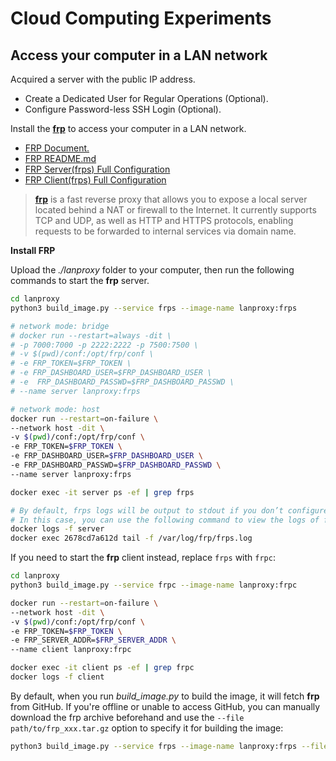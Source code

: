 # Cloud Computing Experiments

## Access your computer in a LAN network

Acquired a server with the public IP address.

- Create a Dedicated User for Regular Operations (Optional).
- Configure Password-less SSH Login (Optional).

Install the **[frp](https://github.com/fatedier/frp)** to access your computer in a LAN network. 

- [FRP Document.](https://gofrp.org/zh-cn/docs/)
- [FRP README.md](https://github.com/fatedier/frp)
- [FRP Server(frps) Full Configuration](https://github.com/fatedier/frp/blob/dev/conf/frps_full_example.toml)
- [FRP Client(frps) Full Configuration](https://github.com/fatedier/frp/blob/dev/conf/frpc_full_example.toml)

> **[frp](https://github.com/fatedier/frp)** is a fast reverse proxy that allows you to expose a local server located behind a NAT or firewall to the Internet. It currently supports TCP and UDP, as well as HTTP and HTTPS protocols, enabling requests to be forwarded to internal services via domain name.


**Install FRP**

Upload the *./lanproxy* folder to your computer, then run the following commands to start the **frp** server.

```bash
cd lanproxy
python3 build_image.py --service frps --image-name lanproxy:frps

# network mode: bridge 
# docker run --restart=always -dit \
# -p 7000:7000 -p 2222:2222 -p 7500:7500 \
# -v $(pwd)/conf:/opt/frp/conf \
# -e FRP_TOKEN=$FRP_TOKEN \
# -e FRP_DASHBOARD_USER=$FRP_DASHBOARD_USER \
# -e  FRP_DASHBOARD_PASSWD=$FRP_DASHBOARD_PASSWD \
# --name server lanproxy:frps

# network mode: host 
docker run --restart=on-failure \
--network host -dit \
-v $(pwd)/conf:/opt/frp/conf \
-e FRP_TOKEN=$FRP_TOKEN \
-e FRP_DASHBOARD_USER=$FRP_DASHBOARD_USER \
-e FRP_DASHBOARD_PASSWD=$FRP_DASHBOARD_PASSWD \
--name server lanproxy:frps

docker exec -it server ps -ef | grep frps

# By default, frps logs will be output to stdout if you don’t configure a log output file in frps.toml.
# In this case, you can use the following command to view the logs of frps.
docker logs -f server
docker exec 2678cd7a612d tail -f /var/log/frp/frps.log
```

If you need to start the **frp** client instead, replace `frps` with `frpc`:

```bash
cd lanproxy
python3 build_image.py --service frpc --image-name lanproxy:frpc

docker run --restart=on-failure \
--network host -dit \
-v $(pwd)/conf:/opt/frp/conf \
-e FRP_TOKEN=$FRP_TOKEN \
-e FRP_SERVER_ADDR=$FRP_SERVER_ADDR \
--name client lanproxy:frpc

docker exec -it client ps -ef | grep frpc
docker logs -f client
 ```

By default, when you run *build_image.py* to build the image, it will fetch **frp** from GitHub. If you're offline or unable to access GitHub, you can manually download the frp archive beforehand and use the `--file path/to/frp_xxx.tar.gz` option to specify it for building the image:

```bash
python3 build_image.py --service frps --image-name lanproxy:frps --file path/to/frp_xxx.tar.gz
```